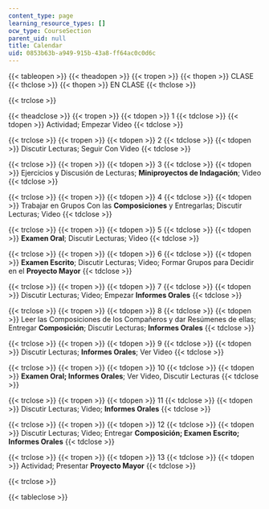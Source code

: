 ```yaml
---
content_type: page
learning_resource_types: []
ocw_type: CourseSection
parent_uid: null
title: Calendar
uid: 0853b63b-a949-915b-43a8-ff64ac0c0d6c
---
```


{{< tableopen >}}
{{< theadopen >}}
{{< tropen >}}
{{< thopen >}}
CLASE
{{< thclose >}}
{{< thopen >}}
EN CLASE
{{< thclose >}}

{{< trclose >}}

{{< theadclose >}}
{{< tropen >}}
{{< tdopen >}}
1
{{< tdclose >}}
{{< tdopen >}}
Actividad; Empezar Video
{{< tdclose >}}

{{< trclose >}}
{{< tropen >}}
{{< tdopen >}}
2
{{< tdclose >}}
{{< tdopen >}}
Discutir Lecturas; Seguir Con Video
{{< tdclose >}}

{{< trclose >}}
{{< tropen >}}
{{< tdopen >}}
3
{{< tdclose >}}
{{< tdopen >}}
Ejercicios y Discusión de Lecturas; **Miniproyectos de Indagación**; Video
{{< tdclose >}}

{{< trclose >}}
{{< tropen >}}
{{< tdopen >}}
4
{{< tdclose >}}
{{< tdopen >}}
Trabajar en Grupos Con las **Composiciones** y Entregarlas; Discutir Lecturas; Video
{{< tdclose >}}

{{< trclose >}}
{{< tropen >}}
{{< tdopen >}}
5
{{< tdclose >}}
{{< tdopen >}}
**Examen Oral**; Discutir Lecturas; Video
{{< tdclose >}}

{{< trclose >}}
{{< tropen >}}
{{< tdopen >}}
6
{{< tdclose >}}
{{< tdopen >}}
**Examen Escrito**; Discutir Lecturas; Video; Formar Grupos para Decidir en el **Proyecto Mayor**
{{< tdclose >}}

{{< trclose >}}
{{< tropen >}}
{{< tdopen >}}
7
{{< tdclose >}}
{{< tdopen >}}
Discutir Lecturas; Video; Empezar **Informes Orales**
{{< tdclose >}}

{{< trclose >}}
{{< tropen >}}
{{< tdopen >}}
8
{{< tdclose >}}
{{< tdopen >}}
Leer las Composiciones de los Compañeros y dar Resúmenes de ellas; Entregar **Composición**; Discutir Lecturas; **Informes Orales**
{{< tdclose >}}

{{< trclose >}}
{{< tropen >}}
{{< tdopen >}}
9
{{< tdclose >}}
{{< tdopen >}}
Discutir Lecturas; **Informes Orales**; Ver Video
{{< tdclose >}}

{{< trclose >}}
{{< tropen >}}
{{< tdopen >}}
10
{{< tdclose >}}
{{< tdopen >}}
**Examen Oral; Informes Orales**; Ver Video, Discutir Lecturas
{{< tdclose >}}

{{< trclose >}}
{{< tropen >}}
{{< tdopen >}}
11
{{< tdclose >}}
{{< tdopen >}}
Discutir Lecturas; Video; **Informes Orales**
{{< tdclose >}}

{{< trclose >}}
{{< tropen >}}
{{< tdopen >}}
12
{{< tdclose >}}
{{< tdopen >}}
Discutir Lecturas; Video; Entregar **Composición; Examen Escrito; Informes Orales**
{{< tdclose >}}

{{< trclose >}}
{{< tropen >}}
{{< tdopen >}}
13
{{< tdclose >}}
{{< tdopen >}}
Actividad; Presentar **Proyecto Mayor**
{{< tdclose >}}

{{< trclose >}}

{{< tableclose >}}